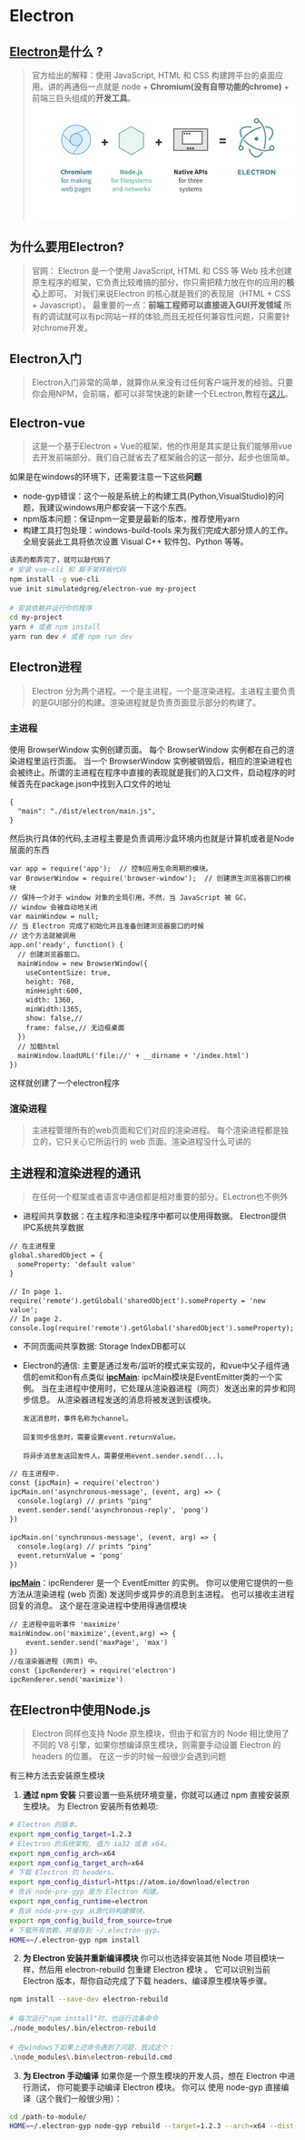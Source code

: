 # Electron
## [Electron](https://electronjs.org)是什么 ?
> 官方给出的解释：使用 JavaScript, HTML 和 CSS 构建跨平台的桌面应用。讲的再通俗一点就是 node + **Chromium(没有自带功能的chrome)** + 前端三巨头组成的**开发工具**。
![electron](./electron.png 'electron')
## 为什么要用Electron?
>官网： Electron 是一个使用 JavaScript, HTML 和 CSS 等 Web 技术创建原生程序的框架，它负责比较难搞的部分，你只需把精力放在你的应用的**核心**上即可。 对我们来说Electron 的核心就是我们的表现层（HTML + CSS + Javascript）。 最重要的一点：**前端工程师可以直接进入GUI开发领域** 所有的调试就可以有pc网站一样的体验,而且无视任何兼容性问题，只需要针对chrome开发。
## Electron入门
> Electron入门非常的简单，就算你从来没有过任何客户端开发的经验。只要你会用NPM，会前端，都可以非常快速的新建一个ELectron,教程在[这儿](https://electron.org.cn/demo.html)。
## Electron-vue
> 这是一个基于Electron + Vue的框架，他的作用是其实是让我们能够用vue去开发前端部分。我们自己就省去了框架融合的这一部分，起步也很简单。

如果是在windows的环境下，还需要注意一下这些**问题**

- node-gyp错误：这个一般是系统上的构建工具(Python,VisualStudio)的问题，我建议windows用户都安装一下这个东西。
- npm版本问题：保证npm一定要是最新的版本，推荐使用yarn
- 构建工具打包处理：windows-build-tools 来为我们完成大部分烦人的工作。全局安装此工具将依次设置 Visual C++ 软件包、Python 等等。
``` bash
该弄的都弄完了，就可以敲代码了
# 安装 vue-cli 和 脚手架样板代码
npm install -g vue-cli
vue init simulatedgreg/electron-vue my-project

# 安装依赖并运行你的程序
cd my-project
yarn # 或者 npm install
yarn run dev # 或者 npm run dev
```

## Electron进程
> Electron 分为两个进程。一个是主进程，一个是渲染进程。主进程主要负责的是GUI部分的构建。渲染进程就是负责页面显示部分的构建了。

### 主进程
使用 BrowserWindow 实例创建页面。 每个 BrowserWindow 实例都在自己的渲染进程里运行页面。 当一个 BrowserWindow 实例被销毁后，相应的渲染进程也会被终止。所谓的主进程在程序中直接的表现就是我们的入口文件，启动程序的时候首先在package.json中找到入口文件的地址
```
{
  "main": "./dist/electron/main.js",
}
```
然后执行具体的代码,主进程主要是负责调用沙盒环境内也就是计算机或者是Node层面的东西
```
var app = require('app');  // 控制应用生命周期的模块。
var BrowserWindow = require('browser-window');  // 创建原生浏览器窗口的模块
// 保持一个对于 window 对象的全局引用，不然，当 JavaScript 被 GC，
// window 会被自动地关闭
var mainWindow = null;
// 当 Electron 完成了初始化并且准备创建浏览器窗口的时候
// 这个方法就被调用
app.on('ready', function() {
  // 创建浏览器窗口。
  mainWindow = new BrowserWindow({
    useContentSize: true,
    height: 768,
    minHeight:600,
    width: 1360,
    minWidth:1365,
    show: false,//
    frame: false,// 无边框桌面
  })
  // 加载html
  mainWindow.loadURL('file://' + __dirname + '/index.html')
})
```
这样就创建了一个electron程序

### 渲染进程
> 主进程管理所有的web页面和它们对应的渲染进程。 每个渲染进程都是独立的，它只关心它所运行的 web 页面。渲染进程没什么可讲的

## 主进程和渲染进程的**通讯**
> 在任何一个框架或者语言中通信都是相对重要的部分。ELectron也不例外
- 进程间共享数据：在主程序和渲染程序中都可以使用得数据。
Electron提供IPC系统共享数据
```
// 在主进程里
global.sharedObject = {
  someProperty: 'default value'
}

// In page 1.
require('remote').getGlobal('sharedObject').someProperty = 'new value';
// In page 2.
console.log(require('remote').getGlobal('sharedObject').someProperty);

```

- 不同页面间共享数据: Storage IndexDB都可以

- Electron的通信: 主要是通过发布/监听的模式来实现的，和vue中父子组件通信的emit和on有点类似
**[ipcMain](https://electronjs.org/docs/api/ipc-main)**: ipcMain模块是EventEmitter类的一个实例。 当在主进程中使用时，它处理从渲染器进程（网页）发送出来的异步和同步信息。 从渲染器进程发送的消息将被发送到该模块。

      发送消息时，事件名称为channel。

      回复同步信息时，需要设置event.returnValue。

      将异步消息发送回发件人，需要使用event.sender.send(...)。
```
// 在主进程中.
const {ipcMain} = require('electron')
ipcMain.on('asynchronous-message', (event, arg) => {
  console.log(arg) // prints "ping"
  event.sender.send('asynchronous-reply', 'pong')
})
  
ipcMain.on('synchronous-message', (event, arg) => {
  console.log(arg) // prints "ping"
  event.returnValue = 'pong'
})
```
**[ipcMain](https://electronjs.org/docs/api/ipc-renderer)**：ipcRenderer 是一个 EventEmitter 的实例。 你可以使用它提供的一些方法从渲染进程 (web 页面) 发送同步或异步的消息到主进程。 也可以接收主进程回复的消息。  这个是在渲染进程中使用得通信模块

```
// 主进程中监听事件 'maximize'
mainWindow.on('maximize',(event,arg) => {
    event.sender.send('maxPage', 'max')
})
//在渲染器进程 (网页) 中。
const {ipcRenderer} = require('electron')
ipcRenderer.send('maximize')
```
## 在Electron中使用Node.js
> Electron 同样也支持 Node 原生模块，但由于和官方的 Node 相比使用了不同的 V8 引擎，如果你想编译原生模块，则需要手动设置 Electron 的 headers 的位置。  在这一步的时候一般很少会遇到问题

有三种方法去安装原生模块
1. **通过 npm 安装**
  只要设置一些系统环境变量，你就可以通过 npm 直接安装原生模块。
  为 Electron 安装所有依赖项:
``` bash
# Electron 的版本。
export npm_config_target=1.2.3
# Electron 的系统架构, 值为 ia32 或者 x64。
export npm_config_arch=x64
export npm_config_target_arch=x64
# 下载 Electron 的 headers。
export npm_config_disturl=https://atom.io/download/electron
# 告诉 node-pre-gyp 是为 Electron 构建。
export npm_config_runtime=electron
# 告诉 node-pre-gyp 从源代码构建模块。
export npm_config_build_from_source=true
# 下载所有依赖，并缓存到 ~/.electron-gyp。
HOME=~/.electron-gyp npm install
```
2. **为 Electron 安装并重新编译模块** 
你可以也选择安装其他 Node 项目模块一样，然后用 electron-rebuild 包重建 Electron 模块 。 它可以识别当前 Electron 版本，帮你自动完成了下载 headers、编译原生模块等步骤。
``` bash
npm install --save-dev electron-rebuild

# 每次运行"npm install"时，也运行这条命令
./node_modules/.bin/electron-rebuild

# 在windows下如果上述命令遇到了问题，尝试这个：
.\node_modules\.bin\electron-rebuild.cmd
```
3. **为 Electron 手动编译**
如果你是一个原生模块的开发人员，想在 Electron 中进行测试， 你可能要手动编译 Electron 模块。 你可以 使用 node-gyp 直接编译（这个我们一般很少用）：
```bash
cd /path-to-module/
HOME=~/.electron-gyp node-gyp rebuild --target=1.2.3 --arch=x64 --dist-url=https://atom.io/download/electron
```
